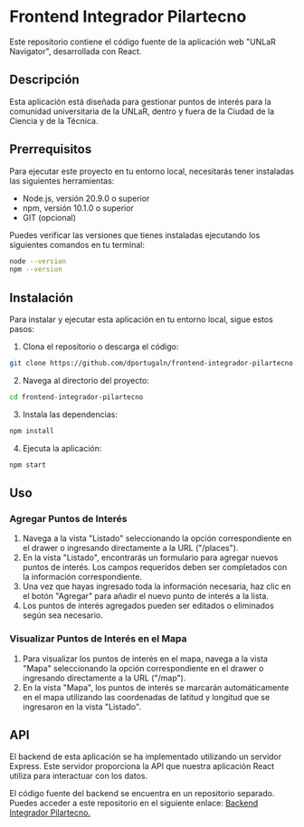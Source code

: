 # Frontend Integrador Pilartecno

Este repositorio contiene el código fuente de la aplicación web "UNLaR Navigator", desarrollada con React.

## Descripción

Esta aplicación está diseñada para gestionar puntos de interés para la comunidad universitaria de la UNLaR, dentro y fuera de la Ciudad de la Ciencia y de la Técnica.

## Prerrequisitos

Para ejecutar este proyecto en tu entorno local, necesitarás tener instaladas las siguientes herramientas:

- Node.js, versión 20.9.0 o superior
- npm, versión 10.1.0 o superior
- GIT (opcional)

Puedes verificar las versiones que tienes instaladas ejecutando los siguientes comandos en tu terminal:

```bash
node --version
npm --version
```

## Instalación

Para instalar y ejecutar esta aplicación en tu entorno local, sigue estos pasos:

1. Clona el repositorio o descarga el código:

```bash
git clone https://github.com/dportugaln/frontend-integrador-pilartecno.git
```

2. Navega al directorio del proyecto:

```bash
cd frontend-integrador-pilartecno
```

3. Instala las dependencias:

```bash
npm install
```

4. Ejecuta la aplicación:

```bash
npm start
```


## Uso

### Agregar Puntos de Interés

1. Navega a la vista "Listado" seleccionando la opción correspondiente en el drawer o ingresando directamente a la URL ("/places").
2. En la vista "Listado", encontrarás un formulario para agregar nuevos puntos de interés. Los campos requeridos deben ser completados con la información correspondiente.
3. Una vez que hayas ingresado toda la información necesaria, haz clic en el botón "Agregar" para añadir el nuevo punto de interés a la lista.
4. Los puntos de interés agregados pueden ser editados o eliminados según sea necesario.

### Visualizar Puntos de Interés en el Mapa

1. Para visualizar los puntos de interés en el mapa, navega a la vista "Mapa" seleccionando la opción correspondiente en el drawer o ingresando directamente a la URL ("/map").
2. En la vista "Mapa", los puntos de interés se marcarán automáticamente en el mapa utilizando las coordenadas de latitud y longitud que se ingresaron en la vista "Listado".

## API

El backend de esta aplicación se ha implementado utilizando un servidor Express. Este servidor proporciona la API que nuestra aplicación React utiliza para interactuar con los datos.

El código fuente del backend se encuentra en un repositorio separado. Puedes acceder a este repositorio en el siguiente enlace: [Backend Integrador Pilartecno.](https://github.com/dportugaln/backend-integrador-pilartecno)

